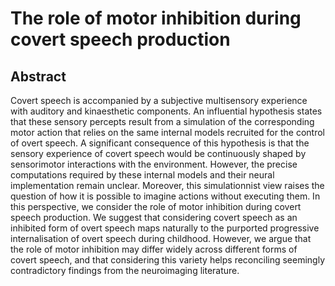 # The role of motor inhibition during covert speech production

## Abstract

Covert speech is accompanied by a subjective multisensory experience with auditory and kinaesthetic components. An influential hypothesis states that these sensory percepts result from a simulation of the corresponding motor action that relies on the same internal models recruited for the control of overt speech. A significant consequence of this hypothesis is that the sensory experience of covert speech would be continuously shaped by sensorimotor interactions with the environment. However, the precise computations required by these internal models and their neural implementation remain unclear. Moreover, this simulationnist view raises the question of how it is possible to imagine actions without executing them. In this perspective, we consider the role of motor inhibition during covert speech production. We suggest that considering covert speech as an inhibited form of overt speech maps naturally to the purported progressive internalisation of overt speech during childhood. However, we argue that the role of motor inhibition may differ widely across different forms of covert speech, and that considering this variety helps reconciling seemingly contradictory findings from the neuroimaging literature.
